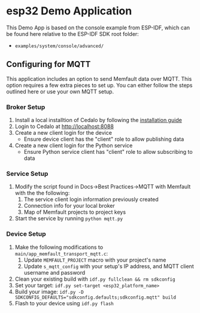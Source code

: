 # esp32 Demo Application

This Demo App is based on the console example from ESP-IDF, which can be found
here relative to the ESP-IDF SDK root folder:

- `examples/system/console/advanced/`

## Configuring for MQTT

This application includes an option to send Memfault data over MQTT. This option requires a few extra pieces to set up.
You can either follow the steps outlined here or use your own MQTT setup.

### Broker Setup

1. Install a local installtion of Cedalo by following the [installation guide](https://docs.cedalo.com/management-center/installation/)
2. Login to Cedalo at <http://localhost:8088>
3. Create a new client login for the device
   - Ensure device client has the "client" role to allow publishing data
4. Create a new client login for the Python service
   - Ensure Python service client has "client" role to allow subscribing to data

### Service Setup

1. Modify the script found in Docs->Best Practices->MQTT with Memfault with the the following:
   1. The service client login information previously created
   2. Connection info for your local broker
   3. Map of Memfault projects to project keys
2. Start the service by running `python mqtt.py`

### Device Setup

1. Make the following modifications to `main/app_memfault_transport_mqtt.c`:
   1. Update `MEMFAULT_PROJECT` macro with your project's name
   2. Update `s_mqtt_config` with your setup's IP address, and MQTT client username and password
2. Clean your existing build with `idf.py fullclean && rm sdkconfig`
3. Set your target: `idf.py set-target <esp32_platform_name>`
4. Build your image: `idf.py -D SDKCONFIG_DEFAULTS="sdkconfig.defaults;sdkconfig.mqtt" build`
5. Flash to your device using `idf.py flash`
